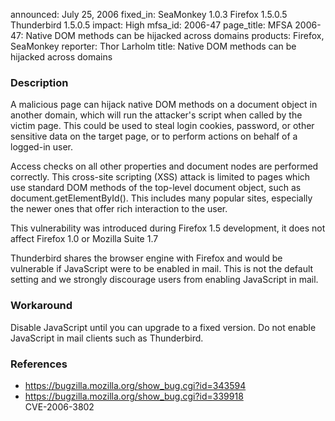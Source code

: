 announced: July 25, 2006
fixed_in: SeaMonkey 1.0.3
          Firefox 1.5.0.5
          Thunderbird 1.5.0.5
impact: High
mfsa_id: 2006-47
page_title: MFSA 2006-47: Native DOM methods can be hijacked across domains
products: Firefox, SeaMonkey
reporter: Thor Larholm
title: Native DOM methods can be hijacked across domains

<h3>Description</h3>

<p>A malicious page can hijack native DOM methods on a document object in another
domain, which will run the attacker's script when called by the victim page.
This could be used to steal login cookies, password, or other sensitive data
on the target page, or to perform actions on behalf of a logged-in user.</p>

<p>Access checks on all other properties and document nodes are performed
correctly. This cross-site scripting (XSS) attack is limited to pages which
use standard DOM methods of the top-level document object, such as
document.getElementById(). This includes many popular sites, especially
the newer ones that offer rich interaction to the user.</p>

<p>This vulnerability was introduced during Firefox 1.5 development, it does
not affect Firefox 1.0 or Mozilla Suite 1.7</p>

<p class="note">Thunderbird shares the browser engine with Firefox
and would be vulnerable if JavaScript were to be enabled in mail. This is not
the default setting and we strongly discourage users from enabling
JavaScript in mail.</p>

<h3>Workaround</h3>

<p>Disable JavaScript until you can upgrade to a fixed version. Do not enable
JavaScript in mail clients such as Thunderbird.</p>

<h3>References</h3>

<ul>
<li><a href="https://bugzilla.mozilla.org/show_bug.cgi?id=343594">
https://bugzilla.mozilla.org/show_bug.cgi?id=343594</a></li>
<li><a href="https://bugzilla.mozilla.org/show_bug.cgi?id=339918">
https://bugzilla.mozilla.org/show_bug.cgi?id=339918</a><br/>
CVE-2006-3802</li>
</ul>



